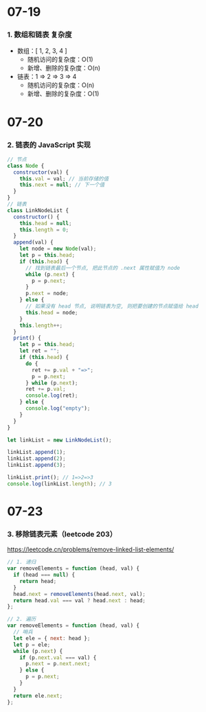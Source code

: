 # 07-19

### 1. 数组和链表 复杂度

* 数组：[ 1, 2, 3, 4 ]
  * 随机访问的复杂度：O(1)
  * 新增、删除的复杂度：O(n)
* 链表：1 => 2 => 3 => 4
  * 随机访问的复杂度：O(n)
  * 新增、删除的复杂度：O(1)



# 07-20

### 2. 链表的 JavaScript 实现

```js
// 节点
class Node {
  constructor(val) {
    this.val = val; // 当前存储的值
    this.next = null; // 下一个值
  }
}
// 链表
class LinkNodeList {
  constructor() {
    this.head = null;
    this.length = 0;
  }
  append(val) {
    let node = new Node(val);
    let p = this.head;
    if (this.head) {
      // 找到链表最后一个节点, 把此节点的 .next 属性赋值为 node
      while (p.next) {
        p = p.next;
      }
      p.next = node;
    } else {
      // 如果没有 head 节点, 说明链表为空, 则把要创建的节点赋值给 head
      this.head = node;
    }
    this.length++;
  }
  print() {
    let p = this.head;
    let ret = "";
    if (this.head) {
      do {
        ret += p.val + "=>";
        p = p.next;
      } while (p.next);
      ret += p.val;
      console.log(ret);
    } else {
      console.log("empty");
    }
  }
}

let linkList = new LinkNodeList();

linkList.append(1);
linkList.append(2);
linkList.append(3);

linkList.print(); // 1=>2=>3
console.log(linkList.length); // 3
```



# 07-23

### 3. 移除链表元素（leetcode 203）

https://leetcode.cn/problems/remove-linked-list-elements/

```js
// 1. 递归
var removeElements = function (head, val) {
  if (head === null) {
    return head;
  }
  head.next = removeElements(head.next, val);
  return head.val === val ? head.next : head;
};

// 2. 遍历
var removeElements = function (head, val) {
  // 哨兵
  let ele = { next: head };
  let p = ele;
  while (p.next) {
    if (p.next.val === val) {
      p.next = p.next.next;
    } else {
      p = p.next;
    }
  }
  return ele.next;
};
```

